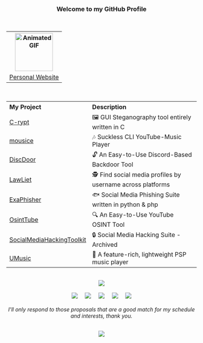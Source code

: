 <div align="center">

<h3>Welcome to my GitHub Profile</h3>

<br>

<table align="personal website">
<tr>
<th><img src="images/website.gif" alt="Animated GIF" width="100" height="100" /></th>  </tr>
<tr>
<td><a href="https://rdwei.github.io/">Personal Website</a></td>

</table>

<br>

  <table>
    <tr>
      <th style="text-align: left;">My Project</th>
      <th style="text-align: left;">Description</th>
    </tr>
    <tr>
      <td><a href="https://github.com/rdWei/C-rypt">C-rypt</a></td>
      <td>🖼️ GUI Steganography tool entirely written in C</td>
    </tr>
    <tr>
      <td><a href="https://github.com/rdWei/mousice">mousice</a></td>
      <td>🎶 Suckless CLI YouTube-Music Player</td>
    </tr>
    <tr>
      <td><a href="https://github.com/rdWei/DiscDoor">DiscDoor</a></td>
      <td>🔓 An Easy-to-Use Discord-Based Backdoor Tool </td>
    </tr>
    <tr>
      <td><a href="https://github.com/rdWei/Lawliet">LawLiet</a></td>
      <td>🕵️ Find social media profiles by username across platforms</td>
    </tr>
    <tr>
      <td><a href="https://github.com/rdWei/exaPhisher">ExaPhisher</a></td>
      <td>🐟 Social Media Phishing Suite written in python & php </td>
    </tr>
    <tr>
      <td><a href="https://github.com/rdWei/OsintTube">OsintTube</a></td>
      <td>🔍 An Easy-to-Use YouTube OSINT Tool</td>
    </tr>
    <tr>
      <td><a href="https://github.com/rdWei/SocialMediaHackingToolkit">SocialMediaHackingToolkit</a></td>
      <td>🔒 Social Media Hacking Suite - Archived</td>
    </tr>
    <tr>
      <td><a href="https://github.com/rdWei/UMusic">UMusic</a></td>
      <td>🎵 A feature-rich, lightweight PSP music player</td>
    </tr>
  </table>
 
<br>

<div align="center">
  <img src="https://github-readme-stats.vercel.app/api/top-langs/?username=rdWei&layout=donut&theme=dark">
</div>

<br>

</div>

<div align="center">
    <a href="https://discord.gg/3r6mkjv6AP"><img src="https://img.shields.io/badge/Discord-7289DA.svg?style=for-the-badge&logo=Discord&logoColor=white"></a>&nbsp;&nbsp;&nbsp;&nbsp;
    <a href="https://www.instagram.com/rdWe_i/""><img src="https://img.shields.io/badge/Instagram-%23E4405F.svg?style=for-the-badge&logo=Instagram&logoColor=white"></a>&nbsp;&nbsp;&nbsp;&nbsp;
    <a href="https://github.com/rdWei/rdWei/blob/main/donate.MD"><img src="https://img.shields.io/badge/Bitcoin-e58900?style=for-the-badge&logo=bitcoin&logoColor=white"></a>&nbsp;&nbsp;&nbsp;&nbsp;
    <a href="https://github.com/rdWei/rdWei/blob/main/donate.MD"><img src="https://img.shields.io/badge/Ethereum-3C3C3D?style=for-the-badge&logo=Ethereum&logoColor=white"></a>&nbsp;&nbsp;&nbsp;&nbsp;
    <a href="https://buymeacoffee.com/rdwei"><img src="https://img.shields.io/badge/Buy me a coffee-FFDD00?style=for-the-badge&logo=BuyMeACoffee&logoColor=black"></a>
</div>



<br>

<div align="center">
  <i>I'll only respond to those proposals that are a good match for my schedule and interests, thank you.</i>
</div>

<br>

<p align="center"><a href="https://github.com/rdWei">
<img src="https://komarev.com/ghpvc/?username=rdWei&style=flat&color=313131&label=views">
</a></p>
